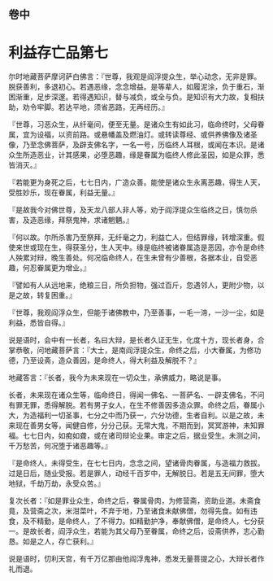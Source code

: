 <hgroup>
  <h2>卷中</h2>
  <h1>利益存亡品第七</h1>
</hgroup>

<p>尔时地藏菩萨摩诃萨白佛言：『世尊，我观是阎浮提众生，举心动念，无非是罪。脱获善利，多退初心。若遇恶缘，念念增益。是等辈人，如履泥涂，负于重石，渐困渐重，足步深邃。若得遇知识，替与减负，或全与负。是知识有大力故，复相扶助，劝令牢脚。若达平地，须省恶路，无再经历。』</p>

<p>『世尊，习恶众生，从纤毫间，便至无量。是诸众生有如此习，临命终时，父母眷属，宜为设福，以资前路。或悬幡盖及燃油灯。或转读尊经、或供养佛像及诸圣像，乃至念佛菩萨，及辟支佛名字，一名一号，历临终人耳根，或闻在本识。是诸众生所造恶业，计其感果，必堕恶趣，缘是眷属为临终人修此圣因，如是众罪，悉皆消灭。』</p>

<p>『若能更为身死之后，七七日内，广造众善。能使是诸众生永离恶趣，得生人天，受胜妙乐，现在眷属，利益无量。』</p>

<p>『是故我今对佛世尊，及天龙八部人非人等，劝于阎浮提众生临终之日，慎勿杀害，及造恶缘，拜祭鬼神，求诸魍魉。』</p>

<p>『何以故。尔所杀害乃至祭拜，无纤毫之力，利益亡人，但结罪缘，转增深重。假使来世或现在生，得获圣分，生人天中。缘是临终被诸眷属造是恶因，亦令是命终人殃累对辩，晚生善处。何况临命终人，在生未曾有少善根，各据本业，自受恶趣，何忍眷属更为增业。』</p>

<p>『譬如有人从远地来，绝粮三日，所负担物，强过百斤，忽遇邻人，更附少物，以是之故，转复困重。』</p>

<p>『世尊，我观阎浮众生，但能于诸佛教中，乃至善事，一毛一渧，一沙一尘，如是利益，悉皆自得。』</p>

<p>说是语时，会中有一长者，名曰大辩，是长者久证无生，化度十方，现长者身，合掌恭敬，问地藏菩萨言：『大士，是南阎浮提众生，命终之后，小大眷属，为修功德，乃至设斋，造众善因，是命终人，得大利益及解脱不？』</p>

<p>地藏答言：『长者，我今为未来现在一切众生，承佛威力，略说是事。</p>

<p>长者，未来现在诸众生等，临命终日，得闻一佛名、一菩萨名、一辟支佛名，不问有罪无罪，悉得解脱。若有男子女人，在生不修善因多造众罪。命终之后，眷属小大，为造福利一切圣事，七分之中而乃获一，六分功德，生者自利。以是之故，未来现在善男女等，闻健自修，分分己获。无常大鬼，不期而到，冥冥游神，未知罪福。七七日内，如痴如聋，或在诸司辩论业果。审定之后，据业受生。未测之间，千万愁苦，何况堕于诸恶趣等。』</p>

<p>『是命终人，未得受生，在七七日内，念念之间，望诸骨肉眷属，与造福力救拔。过是日后，随业受报。若是罪人，动经千百岁中，无解脱日。若是五无间罪，堕大地狱，千劫万劫，永受众苦。』</p>

<p>复次长者：『如是罪业众生，命终之后，眷属骨肉，为修营斋，资助业道。未斋食竟，及营斋之次，米泔菜叶，不弃于地，乃至诸食未献佛僧，勿得先食。如有违食，及不精勤，是命终人，了不得力。如精勤护净，奉献佛僧，是命终人，七分获一。是故长者，阎浮众生，若能为其父母乃至眷属，命终之后，设斋供养，志心勤恳。如是之人，存亡获利。』</p>

<p>说是语时，忉利天宫，有千万亿那由他阎浮鬼神，悉发无量菩提之心，大辩长者作礼而退。</p>